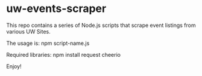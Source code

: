 uw-events-scraper
=================

This repo contains a series of Node.js scripts that scrape event listings from various UW Sites.

The usage is: npm script-name.js

Required libraries:
npm install request cheerio

Enjoy!
